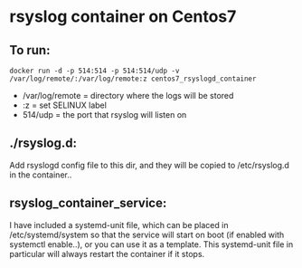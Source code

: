 # rsyslog container on Centos7

## To run:
    docker run -d -p 514:514 -p 514:514/udp -v /var/log/remote/:/var/log/remote:z centos7_rsyslogd_container

-   /var/log/remote = directory where the logs will be stored
-  :z = set SELINUX label
-   514/udp =   the port that rsyslog will listen on

## ./rsyslog.d:
Add rsyslogd config file to this dir, and they will be copied to /etc/rsyslog.d in the container..

## rsyslog\_container\_service:
I have included a systemd-unit file, which can be placed in /etc/systemd/system so that the service will start on boot (if enabled with systemctl enable..), or you can use it as a template.
    This systemd-unit file in particular will always restart the container if it stops.
